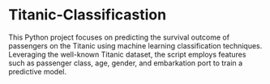 # Titanic-Classificastion
This Python project focuses on predicting the survival outcome of passengers on the Titanic using machine learning classification techniques. Leveraging the well-known Titanic dataset, the script employs features such as passenger class, age, gender, and embarkation port to train a predictive model.
